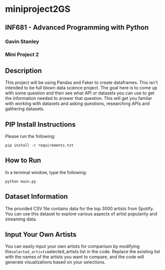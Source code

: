 # miniproject2GS

## INF681 - Advanced Programming with Python
### Gavin Stanley
### Mini Project 2

## Description
This project will be using Pandas and Faker to create dataframes. This isn't intended to be full blown data science project. The goal here is to come up with some question and then see what API or datasets you can use to get the information needed to answer that question. This will get you familar with working with datasets and asking questions, researching APIs and gathering datasets.
## PIP Install Instructions
Please run the following:
```
pip install -r requirements.txt
```

## How to Run
In a terminal window, type the following:
```
python main.py
```
## Dataset Information
The provided CSV file contains data for the top 3000 artists from Spotify. You can use this dataset to explore various aspects of artist popularity and streaming data.

## Input Your Own Artists
You can easily input your own artists for comparison by modifying the```selected_artists```selected_artists list in the code. Replace the existing list with the names of the artists you want to compare, and the code will generate visualizations based on your selections.